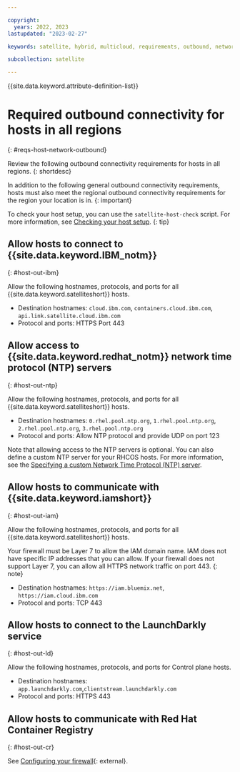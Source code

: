 ```yaml
---

copyright:
  years: 2022, 2023
lastupdated: "2023-02-27"

keywords: satellite, hybrid, multicloud, requirements, outbound, network, allowlist

subcollection: satellite

---
```


{{site.data.keyword.attribute-definition-list}}

# Required outbound connectivity for hosts in all regions
{: #reqs-host-network-outbound}

Review the following outbound connectivity requirements for hosts in all regions.
{: shortdesc}

In addition to the following general outbound connectivity requirements, hosts must also meet the regional outbound connectivity requirements for the region your location is in.
{: important}




To check your host setup, you can use the `satellite-host-check` script. For more information, see [Checking your host setup](/docs/satellite?topic=satellite-host-network-check).
{: tip}


## Allow hosts to connect to {{site.data.keyword.IBM_notm}}
{: #host-out-ibm}

Allow the following hostnames, protocols, and ports for all {{site.data.keyword.satelliteshort}} hosts.
* Destination hostnames: `cloud.ibm.com`, `containers.cloud.ibm.com`, `api.link.satellite.cloud.ibm.com`
* Protocol and ports: HTTPS Port 443

## Allow access to {{site.data.keyword.redhat_notm}} network time protocol (NTP) servers
{: #host-out-ntp}

Allow the following hostnames, protocols, and ports for all {{site.data.keyword.satelliteshort}} hosts.
* Destination hostnames: `0.rhel.pool.ntp.org`, `1.rhel.pool.ntp.org`, `2.rhel.pool.ntp.org`, `3.rhel.pool.ntp.org`
* Protocol and ports: Allow NTP protocol and provide UDP on port 123

Note that allowing access to the NTP servers is optional. You can also define a custom NTP server for your RHCOS hosts. For more information, see the [Specifying a custom Network Time Protocol (NTP) server](/docs/satellite?topic=satellite-config-custom-ntp).

## Allow hosts to communicate with {{site.data.keyword.iamshort}}
{: #host-out-iam}

Allow the following hostnames, protocols, and ports for all {{site.data.keyword.satelliteshort}} hosts.

Your firewall must be Layer 7 to allow the IAM domain name. IAM does not have specific IP addresses that you can allow. If your firewall does not support Layer 7, you can allow all HTTPS network traffic on port 443.
{: note}

* Destination hostnames: `https://iam.bluemix.net`, `https://iam.cloud.ibm.com`
* Protocol and ports: TCP 443

## Allow hosts to connect to the LaunchDarkly service
{: #host-out-ld}

Allow the following hostnames, protocols, and ports for Control plane hosts.
* Destination hostnames: `app.launchdarkly.com`,`clientstream.launchdarkly.com`
* Protocol and ports: HTTPS 443

## Allow hosts to communicate with Red Hat Container Registry
{: #host-out-cr}

See [Configuring your firewall](https://docs.openshift.com/container-platform/4.8/installing/install_config/configuring-firewall.html){: external}.














